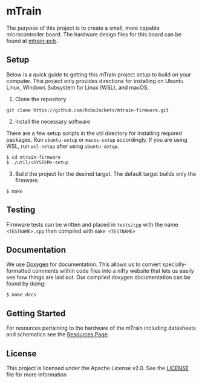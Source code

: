 # mTrain

The purpose of this project is to create a small, more capable microcontroller board. The hardware design files for this board can be found at [mtrain-pcb](https://github.com/RoboJackets/mtrain-pcb).

## Setup
Below is a quick guide to getting this mTrain project setup to build on your computer. This project only provides directions for installing on Ubuntu Linux, Windows Subsystem for Linux (WSL), and macOS.

1) Clone the repository

```
git clone https://github.com/RoboJackets/mtrain-firmware.git
```

2) Install the necessary software

There are a few setup scripts in the util directory for installing required packages.  Run `ubuntu-setup` or `macos-setup` accordingly. If you are using WSL, run `wsl-setup` after using `ubuntu-setup`.

```
$ cd mtrain-firmware
$ ./util/<SYSTEM>-setup
```
3) Build the project for the desired target. The default target builds only the firmware.

```
$ make
```

## Testing

Firmware tests can be written and placed in `tests/cpp` with the name `<TESTNAME>.cpp` then compiled with `make <TESTNAME>`

## Documentation

We use [Doxygen](https://www.doxygen.nl/index.html) for documentation.  This allows us to convert specially-formatted comments within code files into a nifty website that lets us easily see how things are laid out.  Our compiled doxygen documentation can be found by doing:

```
$ make docs
```

## Getting Started

For resources pertaining to the hardware of the mTrain including datasheets and schematics see the [Resources Page](doc/ExternalResources.md).

## License

This project is licensed under the Apache License v2.0.  See the [LICENSE](LICENSE) file for more information
